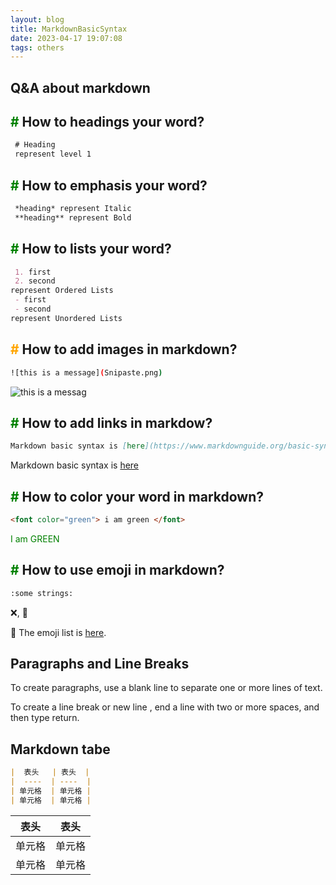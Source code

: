 ```yaml
---
layout: blog
title: MarkdownBasicSyntax
date: 2023-04-17 19:07:08
tags: others
---
```

## Q&A about markdown

## <font color="green">\#</font> How to headings your word?

``` markdown
 # Heading
 represent level 1
```
<!--more-->

## <font color="green">\#</font> How to emphasis your word?

``` markdown
 *heading* represent Italic
 **heading** represent Bold
```

## <font color="green">\#</font> How to lists your word?

``` markdown
 1. first
 2. second 
represent Ordered Lists
 - first
 - second 
represent Unordered Lists
```

## <font color="orange">\#</font> How to add images in markdown?

```bash
![this is a message](Snipaste.png)
```

![this is a messag](https://s3.bmp.ovh/imgs/2023/05/04/363e4e279c367a69.png)

## <font color="green">\#</font> How to add links in markdow?

``` markdown
Markdown basic syntax is [here](https://www.markdownguide.org/basic-syntax/)
```

Markdown basic syntax is [here](https://www.markdownguide.org/basic-syntax/)

## <font color="green">\#</font> How to color your word in markdown?

``` markdown
<font color="green"> i am green </font>
```

<font color="green"> I am GREEN </font>

## <font color="green">\#</font> How to use emoji in markdown?

``` markdown
:some strings:
```

:x:,  :link:

:link: The emoji list is [here](https://gist.github.com/rxaviers/7360908).

## Paragraphs and Line Breaks

To create paragraphs, use a blank line to separate one or more lines of text.

To create a line break or new line , end a line with two or more spaces, and then type return.

## Markdown tabe

```md
|  表头   | 表头  |
|  ----  | ----  |
| 单元格  | 单元格 |
| 单元格  | 单元格 |
```

|  表头   | 表头  |
|  ----  | ----  |
| 单元格  | 单元格 |
| 单元格  | 单元格 |